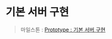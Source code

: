 # 기본 서버 구현

> 마일스톤 : [Prototype : 기본 서버 구현](https://github.com/unchaptered/hanghae-backend-1/milestone/1)